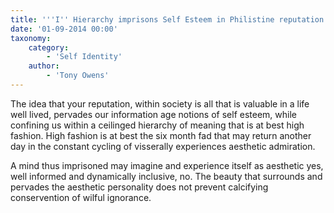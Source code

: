 ```yaml
---
title: '''I'' Hierarchy imprisons Self Esteem in Philistine reputation'
date: '01-09-2014 00:00'
taxonomy:
    category:
        - 'Self Identity'
    author:
        - 'Tony Owens'
---
```


The idea that your reputation, within society is all that is valuable in a life well lived, pervades our information age notions of self esteem, while confining us within a ceilinged hierarchy of meaning that is at best high fashion. High fashion is at best the six month fad that may return another day in the constant cycling of visserally experiences aesthetic admiration.

A mind thus imprisoned may imagine and experience itself as aesthetic yes, well informed and dynamically inclusive, no. The beauty that surrounds and pervades the aesthetic personality does not prevent calcifying conservention of wilful ignorance.
